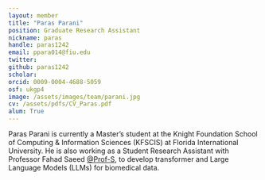 ```yaml
---
layout: member
title: "Paras Parani"
position: Graduate Research Assistant 
nickname: paras
handle: paras1242
email: ppara014@fiu.edu
twitter: 
github: paras1242
scholar: 
orcid: 0009-0004-4688-5059
osf: ukgp4
image: /assets/images/team/parani.jpg
cv: /assets/pdfs/CV_Paras.pdf
alum: True
---
```


Paras Parani is currently a Master’s student at the Knight Foundation School of Computing & Information Sciences (KFSCIS) at Florida International University. He is also working as a Student Research Assistant with Professor Fahad Saeed [@Prof-S](https://github.com/Prof-S), to develop transformer and Large Language Models (LLMs) for biomedical data.


